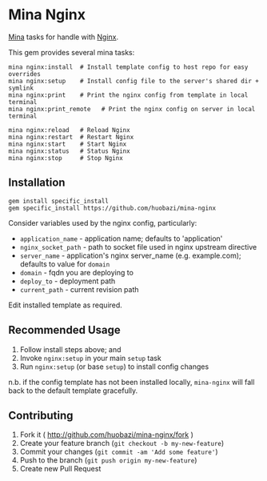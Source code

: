 # Mina Nginx

[Mina](https://github.com/nadarei/mina) tasks for handle with
[Nginx](http://nginx.com/).

This gem provides several mina tasks:

    mina nginx:install  # Install template config to host repo for easy overrides
    mina nginx:setup    # Install config file to the server's shared dir + symlink
    mina nginx:print    # Print the nginx config from template in local terminal
    mina nginx:print_remote   # Print the nginx config on server in local terminal

    mina nginx:reload   # Reload Nginx
    mina nginx:restart  # Restart Nginx
    mina nginx:start    # Start Nginx
    mina nginx:status   # Status Nginx
    mina nginx:stop     # Stop Nginx

## Installation

    gem install specific_install
    gem specific_install https://github.com/huobazi/mina-nginx

Consider variables used by the nginx config, particularly:

* `application_name`       - application name; defaults to 'application'
* `nginx_socket_path` - path to socket file used in nginx upstream directive
* `server_name`       - application's nginx server_name (e.g. example.com); defaults to value for `domain`
* `domain`            - fqdn you are deploying to
* `deploy_to`         - deployment path
* `current_path`      - current revision path

Edit installed template as required.

## Recommended Usage

1. Follow install steps above; and
2. Invoke `nginx:setup` in your main `setup` task
3. Run `nginx:setup` (or base `setup`) to install config changes

n.b. if the config template has not been installed locally, `mina-nginx` will
fall back to the default template gracefully.

## Contributing

1. Fork it ( http://github.com/huobazi/mina-nginx/fork )
2. Create your feature branch (`git checkout -b my-new-feature`)
3. Commit your changes (`git commit -am 'Add some feature'`)
4. Push to the branch (`git push origin my-new-feature`)
5. Create new Pull Request
